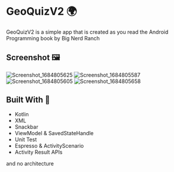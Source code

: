 # GeoQuizV2 🌍

GeoQuizV2 is a simple app that is created as you read the Android Programming book by Big Nerd Ranch

## Screenshot 🖼

![Screenshot_1684805625](https://github.com/nelson-xilv/GeoQuizV2/assets/79927746/187d57fc-3d57-49a7-8133-b7ffa0bef776)
![Screenshot_1684805587](https://github.com/nelson-xilv/GeoQuizV2/assets/79927746/4de67950-248b-4360-b647-08697f987f42)
![Screenshot_1684805605](https://github.com/nelson-xilv/GeoQuizV2/assets/79927746/55ac8c98-6ca0-4c34-9d9b-0b899aa067e0)
![Screenshot_1684805658](https://github.com/nelson-xilv/GeoQuizV2/assets/79927746/6b165a2d-cae0-4d88-81ef-2055c1de1c9a)

## Built With 🔨

- Kotlin
- XML
- Snackbar
- ViewModel & SavedStateHandle
- Unit Test
- Espresso & ActivityScenario
- Activity Result APIs

and no architecture
